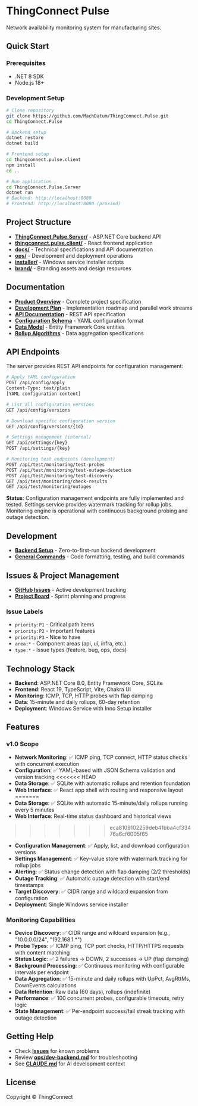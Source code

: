 # ThingConnect Pulse

Network availability monitoring system for manufacturing sites.

## Quick Start

### Prerequisites
- .NET 8 SDK
- Node.js 18+

### Development Setup

```bash
# Clone repository
git clone https://github.com/MachDatum/ThingConnect.Pulse.git
cd ThingConnect.Pulse

# Backend setup
dotnet restore
dotnet build

# Frontend setup  
cd thingconnect.pulse.client
npm install
cd ..

# Run application
cd ThingConnect.Pulse.Server
dotnet run
# Backend: http://localhost:8080
# Frontend: http://localhost:8080 (proxied)
```

## Project Structure

- **[ThingConnect.Pulse.Server/](./ThingConnect.Pulse.Server/)** - ASP.NET Core backend API
- **[thingconnect.pulse.client/](./thingconnect.pulse.client/)** - React frontend application
- **[docs/](./docs/)** - Technical specifications and API documentation
- **[ops/](./ops/)** - Development and deployment operations
- **[installer/](./installer/)** - Windows service installer scripts
- **[brand/](./brand/)** - Branding assets and design resources

## Documentation

- **[Product Overview](./ONE_PAGER.MD)** - Complete project specification
- **[Development Plan](./DEVELOPMENT_PLAN.md)** - Implementation roadmap and parallel work streams
- **[API Documentation](./docs/openapi.yaml)** - REST API specification
- **[Configuration Schema](./docs/config.schema.json)** - YAML configuration format
- **[Data Model](./docs/data-model.cs)** - Entity Framework Core entities
- **[Rollup Algorithms](./docs/rollup-spec.md)** - Data aggregation specifications

## API Endpoints

The server provides REST API endpoints for configuration management:

```bash
# Apply YAML configuration
POST /api/config/apply
Content-Type: text/plain
[YAML configuration content]

# List all configuration versions  
GET /api/config/versions

# Download specific configuration version
GET /api/config/versions/{id}

# Settings management (internal)
GET /api/settings/{key}
POST /api/settings/{key}

# Monitoring test endpoints (development)
POST /api/test/monitoring/test-probes
POST /api/test/monitoring/test-outage-detection
POST /api/test/monitoring/test-discovery
GET /api/test/monitoring/check-results
GET /api/test/monitoring/outages
```

**Status**: Configuration management endpoints are fully implemented and tested. Settings service provides watermark tracking for rollup jobs. Monitoring engine is operational with continuous background probing and outage detection.

## Development

- **[Backend Setup](./ops/dev-backend.md)** - Zero-to-first-run backend development
- **[General Commands](./ops/dev.md)** - Code formatting, testing, and build commands

## Issues & Project Management

- **[GitHub Issues](https://github.com/MachDatum/ThingConnect.Pulse/issues)** - Active development tracking
- **[Project Board](https://github.com/MachDatum/ThingConnect.Pulse/projects)** - Sprint planning and progress

### Issue Labels
- `priority:P1` - Critical path items
- `priority:P2` - Important features  
- `priority:P3` - Nice to have
- `area:*` - Component areas (api, ui, infra, etc.)
- `type:*` - Issue types (feature, bug, ops, docs)

## Technology Stack

- **Backend**: ASP.NET Core 8.0, Entity Framework Core, SQLite
- **Frontend**: React 19, TypeScript, Vite, Chakra UI
- **Monitoring**: ICMP, TCP, HTTP probes with flap damping
- **Data**: 15-minute and daily rollups, 60-day retention
- **Deployment**: Windows Service with Inno Setup installer

## Features

### v1.0 Scope
- **Network Monitoring**: ✅ ICMP ping, TCP connect, HTTP status checks with concurrent execution
- **Configuration**: ✅ YAML-based with JSON Schema validation and version tracking
<<<<<<< HEAD
- **Data Storage**: ✅ SQLite with automatic rollups and retention foundation
- **Web Interface**: ✅ React app shell with routing and responsive layout
=======
- **Data Storage**: ✅ SQLite with automatic 15-minute/daily rollups running every 5 minutes
- **Web Interface**: Real-time status dashboard and historical views
>>>>>>> eca8109102259deb41bba4cf33476a6cf6005f65
- **Configuration Management**: ✅ Apply, list, and download configuration versions
- **Settings Management**: ✅ Key-value store with watermark tracking for rollup jobs
- **Alerting**: ✅ Status change detection with flap damping (2/2 thresholds)
- **Outage Tracking**: ✅ Automatic outage detection with start/end timestamps
- **Target Discovery**: ✅ CIDR range and wildcard expansion from configuration
- **Deployment**: Single Windows service installer

### Monitoring Capabilities
- **Device Discovery**: ✅ CIDR range and wildcard expansion (e.g., "10.0.0.0/24", "192.168.1.*")
- **Probe Types**: ✅ ICMP ping, TCP port checks, HTTP/HTTPS requests with content matching
- **Status Logic**: ✅ 2 failures → DOWN, 2 successes → UP (flap damping)
- **Background Processing**: ✅ Continuous monitoring with configurable intervals per endpoint
- **Data Aggregation**: ✅ 15-minute and daily rollups with UpPct, AvgRttMs, DownEvents calculations
- **Data Retention**: Raw data (60 days), rollups (indefinite) 
- **Performance**: ✅ 100 concurrent probes, configurable timeouts, retry logic
- **State Management**: ✅ Per-endpoint success/fail streak tracking with outage detection

## Getting Help

- Check **[Issues](https://github.com/MachDatum/ThingConnect.Pulse/issues)** for known problems
- Review **[ops/dev-backend.md](./ops/dev-backend.md)** for troubleshooting
- See **[CLAUDE.md](./CLAUDE.md)** for AI development context

## License

Copyright © ThingConnect